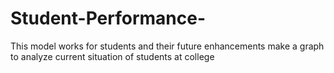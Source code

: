 # Student-Performance-
This model works for students and their future enhancements make a graph to analyze current situation of students at college
